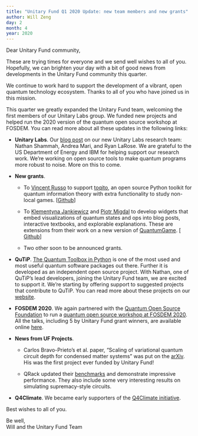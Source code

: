 ```yaml
---
title: "Unitary Fund Q1 2020 Update: new team members and new grants"
author: Will Zeng
day: 2
month: 4
year: 2020
---
```


Dear Unitary Fund community,

These are trying times for everyone and we send well wishes to all of you. Hopefully, we can brighten your day with a bit of good news from developments in the Unitary Fund community this quarter.  

We continue to work hard to support the development of a vibrant, open quantum technology ecosystem. Thanks to all of you who have joined us in this mission.

This quarter we greatly expanded the Unitary Fund team, welcoming the first members of our Unitary Labs group. We funded new projects and helped run the 2020 version of the quantum open source workshop at FOSDEM. You can read more about all these updates in the following links:

*   **Unitary Labs**. Our [blog post](https://unitary.fund/posts/unitary_labs_intro.html) on our new Unitary Labs research team: Nathan Shammah, Andrea Mari, and Ryan LaRose. We are grateful to the US Department of Energy and IBM for helping support our research work. We’re working on open source tools to make quantum programs more robust to noise. More on this to come.
    
*   **New grants**.
    
    *   To [Vincent Russo](https://vprusso.github.io/) to support [toqito](https://github.com/vprusso/toqito), an open source Python toolkit for quantum information theory with extra functionality to study non-local games. \[[Github](https://github.com/vprusso/toqito)\]
        
    *   To [Klementyna Jankiewicz](http://jankiewiczstudio.com/) and [Piotr Migdal](https://p.migdal.pl/) to develop widgets that embed visualizations of quantum states and ops into blog posts, interactive textbooks, and explorable explanations. These are extensions from their work on a new version of [QuantumGame](http://quantumgame.io/). \[ [Github](https://github.com/stared/quantum-game-2)\]
        
    *   Two other soon to be announced grants.
        
*   **QuTiP**. [The Quantum Toolbox in Python](http://qutip.org/) is one of the most used and most useful quantum software packages out there. Further it is developed as an independent open source project. With Nathan, one of QuTiP’s lead developers, joining the Unitary Fund team, we are excited to support it. We’re starting by offering support to suggested projects that contribute to QuTiP. You can read more about these projects on our [website](https://unitary.fund/#project-ideas).
    
*   **FOSDEM 2020**. We again partnered with the [Quantum Open Source Foundation](https://qosf.org/) to run a [quantum open source workshop at FOSDEM 2020](https://qosf.org/fosdem-2020/). All the talks, including 5 by Unitary Fund grant winners, are available online [here](https://fosdem.org/2020/schedule/track/quantum_computing/).
    
*   **News from UF Projects**.
    
    *   Carlos Bravo-Prieto’s et al. paper, “Scaling of variational quantum circuit depth for condensed matter systems” was put on the [arXiv](https://arxiv.org/abs/2002.06210). His was the first project ever funded by Unitary Fund!
        
    *   QRack updated their [benchmarks](https://qrack.readthedocs.io/en/latest/performance.html) and demonstrate impressive performance. They also include some very interesting results on simulating supremacy-style circuits.
        
*   **Q4Climate**. We became early supporters of the [Q4Climate initiative](https://sites.google.com/view/q4climate/accueil?authuser=0). 
    

Best wishes to all of you.

Be well,  
Will and the Unitary Fund Team
